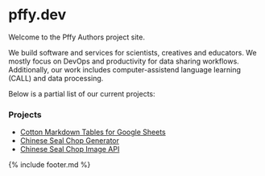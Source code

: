 ---
---
# pffy.dev

Welcome to the Pffy Authors project site.

We build software and services for scientists, creatives and educators. We mostly focus on DevOps and productivity for data sharing workflows. Additionally, our work includes computer-assistend language learning (CALL) and data processing.

Below is a partial list of our current projects:

### Projects

  * <a href="https://m.pffy.dev/cotton">Cotton Markdown Tables for Google Sheets</a>
  * <a href="https://chinese.sealchop.com">Chinese Seal Chop Generator</a>
  * <a href="https://about.sealchop.com">Chinese Seal Chop Image API</a>

{% include footer.md %}



